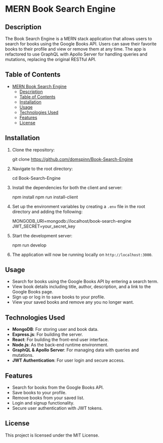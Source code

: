 # MERN Book Search Engine

## Description

The Book Search Engine is a MERN stack application that allows users to search for books using the Google Books API. Users can save their favorite books to their profile and view or remove them at any time. The app is refactored to use GraphQL with Apollo Server for handling queries and mutations, replacing the original RESTful API.

## Table of Contents

- [MERN Book Search Engine](#mern-book-search-engine)
  - [Description](#description)
  - [Table of Contents](#table-of-contents)
  - [Installation](#installation)
  - [Usage](#usage)
  - [Technologies Used](#technologies-used)
  - [Features](#features)
  - [License](#license)

## Installation

1. Clone the repository:

    git clone https://github.com/domspinn/Book-Search-Engine
    

2. Navigate to the root directory:

    cd Book-Search-Engine
    

3. Install the dependencies for both the client and server:

    npm install
    npm run install-client
    

4. Set up the environment variables by creating a `.env` file in the root directory and adding the following:

    
    MONGODB_URI=mongodb://localhost/book-search-engine
    JWT_SECRET=your_secret_key
    

5. Start the development server:

    npm run develop
    

6. The application will now be running locally on `http://localhost:3000`.

## Usage

- Search for books using the Google Books API by entering a search term.
- View book details including title, author, description, and a link to the Google Books page.
- Sign up or log in to save books to your profile.
- View your saved books and remove any you no longer want.

## Technologies Used

- **MongoDB**: For storing user and book data.
- **Express.js**: For building the server.
- **React**: For building the front-end user interface.
- **Node.js**: As the back-end runtime environment.
- **GraphQL & Apollo Server**: For managing data with queries and mutations.
- **JWT Authentication**: For user login and secure access.

## Features

- Search for books from the Google Books API.
- Save books to your profile.
- Remove books from your saved list.
- Login and signup functionality.
- Secure user authentication with JWT tokens.

## License

This project is licensed under the MIT License.
